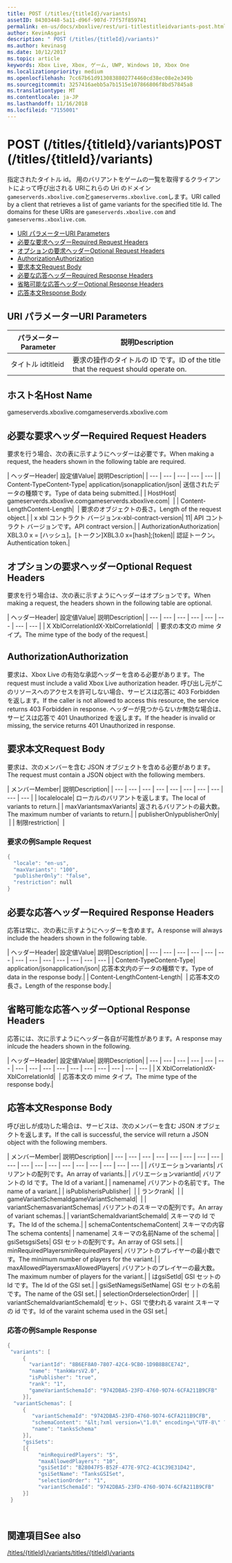 ```yaml
---
title: POST (/titles/{titleId}/variants)
assetID: 84303448-5a11-d96f-907d-77f57f859741
permalink: en-us/docs/xboxlive/rest/uri-titlestitleidvariants-post.html
author: KevinAsgari
description: " POST (/titles/{titleId}/variants)"
ms.author: kevinasg
ms.date: 10/12/2017
ms.topic: article
keywords: Xbox Live, Xbox, ゲーム, UWP, Windows 10, Xbox One
ms.localizationpriority: medium
ms.openlocfilehash: 7cc67b61d9130838802774460cd38ec08e2e349b
ms.sourcegitcommit: 3257416aebb5a7b1515e107866806f8bd57845a8
ms.translationtype: MT
ms.contentlocale: ja-JP
ms.lasthandoff: 11/16/2018
ms.locfileid: "7155001"
---
```

# <a name="post-titlestitleidvariants"></a><span data-ttu-id="56d43-104">POST (/titles/{titleId}/variants)</span><span class="sxs-lookup"><span data-stu-id="56d43-104">POST (/titles/{titleId}/variants)</span></span>
<span data-ttu-id="56d43-105">指定されたタイトル id。 用のバリアントをゲームの一覧を取得するクライアントによって呼び出される URIこれらの Uri のドメイン`gameserverds.xboxlive.com`と`gameserverms.xboxlive.com`します。</span><span class="sxs-lookup"><span data-stu-id="56d43-105">URI called by a client that retrieves a list of game variants for the specified title Id. The domains for these URIs are `gameserverds.xboxlive.com` and `gameserverms.xboxlive.com`.</span></span>
 
  * [<span data-ttu-id="56d43-106">URI パラメーター</span><span class="sxs-lookup"><span data-stu-id="56d43-106">URI Parameters</span></span>](#ID4EZ)
  * [<span data-ttu-id="56d43-107">必要な要求ヘッダー</span><span class="sxs-lookup"><span data-stu-id="56d43-107">Required Request Headers</span></span>](#ID4EIB)
  * [<span data-ttu-id="56d43-108">オプションの要求ヘッダー</span><span class="sxs-lookup"><span data-stu-id="56d43-108">Optional Request Headers</span></span>](#ID4EED)
  * [<span data-ttu-id="56d43-109">Authorization</span><span class="sxs-lookup"><span data-stu-id="56d43-109">Authorization</span></span>](#ID4E3D)
  * [<span data-ttu-id="56d43-110">要求本文</span><span class="sxs-lookup"><span data-stu-id="56d43-110">Request Body</span></span>](#ID4EEE)
  * [<span data-ttu-id="56d43-111">必要な応答ヘッダー</span><span class="sxs-lookup"><span data-stu-id="56d43-111">Required Response Headers</span></span>](#ID4ELF)
  * [<span data-ttu-id="56d43-112">省略可能な応答ヘッダー</span><span class="sxs-lookup"><span data-stu-id="56d43-112">Optional Response Headers</span></span>](#ID4EMG)
  * [<span data-ttu-id="56d43-113">応答本文</span><span class="sxs-lookup"><span data-stu-id="56d43-113">Response Body</span></span>](#ID4EEH)
 
<a id="ID4EZ"></a>

 
## <a name="uri-parameters"></a><span data-ttu-id="56d43-114">URI パラメーター</span><span class="sxs-lookup"><span data-stu-id="56d43-114">URI Parameters</span></span>
 
| <span data-ttu-id="56d43-115">パラメーター</span><span class="sxs-lookup"><span data-stu-id="56d43-115">Parameter</span></span>| <span data-ttu-id="56d43-116">説明</span><span class="sxs-lookup"><span data-stu-id="56d43-116">Description</span></span>| 
| --- | --- | 
| <span data-ttu-id="56d43-117">タイトル id</span><span class="sxs-lookup"><span data-stu-id="56d43-117">titleid</span></span>| <span data-ttu-id="56d43-118">要求の操作のタイトルの ID です。</span><span class="sxs-lookup"><span data-stu-id="56d43-118">ID of the title that the request should operate on.</span></span>| 
  
<a id="ID5EG"></a>

 
## <a name="host-name"></a><span data-ttu-id="56d43-119">ホスト名</span><span class="sxs-lookup"><span data-stu-id="56d43-119">Host Name</span></span>

<span data-ttu-id="56d43-120">gameserverds.xboxlive.com</span><span class="sxs-lookup"><span data-stu-id="56d43-120">gameserverds.xboxlive.com</span></span>
 
<a id="ID4EIB"></a>

 
## <a name="required-request-headers"></a><span data-ttu-id="56d43-121">必要な要求ヘッダー</span><span class="sxs-lookup"><span data-stu-id="56d43-121">Required Request Headers</span></span>
 
<span data-ttu-id="56d43-122">要求を行う場合、次の表に示すようにヘッダーは必要です。</span><span class="sxs-lookup"><span data-stu-id="56d43-122">When making a request, the headers shown in the following table are required.</span></span>
 
| <span data-ttu-id="56d43-123">ヘッダー</span><span class="sxs-lookup"><span data-stu-id="56d43-123">Header</span></span>| <span data-ttu-id="56d43-124">設定値</span><span class="sxs-lookup"><span data-stu-id="56d43-124">Value</span></span>| <span data-ttu-id="56d43-125">説明</span><span class="sxs-lookup"><span data-stu-id="56d43-125">Description</span></span>| 
| --- | --- | --- | --- | --- | 
| <span data-ttu-id="56d43-126">Content-Type</span><span class="sxs-lookup"><span data-stu-id="56d43-126">Content-Type</span></span>| <span data-ttu-id="56d43-127">application/json</span><span class="sxs-lookup"><span data-stu-id="56d43-127">application/json</span></span>| <span data-ttu-id="56d43-128">送信されたデータの種類です。</span><span class="sxs-lookup"><span data-stu-id="56d43-128">Type of data being submitted.</span></span>| 
| <span data-ttu-id="56d43-129">Host</span><span class="sxs-lookup"><span data-stu-id="56d43-129">Host</span></span>| <span data-ttu-id="56d43-130">gameserverds.xboxlive.com</span><span class="sxs-lookup"><span data-stu-id="56d43-130">gameserverds.xboxlive.com</span></span>|  | 
| <span data-ttu-id="56d43-131">Content-Length</span><span class="sxs-lookup"><span data-stu-id="56d43-131">Content-Length</span></span>|  | <span data-ttu-id="56d43-132">要求のオブジェクトの長さ。</span><span class="sxs-lookup"><span data-stu-id="56d43-132">Length of the request object.</span></span>| 
| <span data-ttu-id="56d43-133">x xbl コントラクト バージョン</span><span class="sxs-lookup"><span data-stu-id="56d43-133">x-xbl-contract-version</span></span>| <span data-ttu-id="56d43-134">1</span><span class="sxs-lookup"><span data-stu-id="56d43-134">1</span></span>| <span data-ttu-id="56d43-135">API コントラクト バージョンです。</span><span class="sxs-lookup"><span data-stu-id="56d43-135">API contract version.</span></span>| 
| <span data-ttu-id="56d43-136">Authorization</span><span class="sxs-lookup"><span data-stu-id="56d43-136">Authorization</span></span>| <span data-ttu-id="56d43-137">XBL3.0 x = [ハッシュ]。[トークン]</span><span class="sxs-lookup"><span data-stu-id="56d43-137">XBL3.0 x=[hash];[token]</span></span>| <span data-ttu-id="56d43-138">認証トークン。</span><span class="sxs-lookup"><span data-stu-id="56d43-138">Authentication token.</span></span>| 
  
<a id="ID4EED"></a>

 
## <a name="optional-request-headers"></a><span data-ttu-id="56d43-139">オプションの要求ヘッダー</span><span class="sxs-lookup"><span data-stu-id="56d43-139">Optional Request Headers</span></span>
 
<span data-ttu-id="56d43-140">要求を行う場合は、次の表に示すようにヘッダーはオプションです。</span><span class="sxs-lookup"><span data-stu-id="56d43-140">When making a request, the headers shown in the following table are optional.</span></span>
 
| <span data-ttu-id="56d43-141">ヘッダー</span><span class="sxs-lookup"><span data-stu-id="56d43-141">Header</span></span>| <span data-ttu-id="56d43-142">設定値</span><span class="sxs-lookup"><span data-stu-id="56d43-142">Value</span></span>| <span data-ttu-id="56d43-143">説明</span><span class="sxs-lookup"><span data-stu-id="56d43-143">Description</span></span>| 
| --- | --- | --- | --- | --- | --- | --- | --- | 
| <span data-ttu-id="56d43-144">X XblCorrelationId</span><span class="sxs-lookup"><span data-stu-id="56d43-144">X-XblCorrelationId</span></span>|  | <span data-ttu-id="56d43-145">要求の本文の mime タイプ。</span><span class="sxs-lookup"><span data-stu-id="56d43-145">The mime type of the body of the request.</span></span>| 
  
<a id="ID4E3D"></a>

 
## <a name="authorization"></a><span data-ttu-id="56d43-146">Authorization</span><span class="sxs-lookup"><span data-stu-id="56d43-146">Authorization</span></span>

<span data-ttu-id="56d43-147">要求は、Xbox Live の有効な承認ヘッダーを含める必要があります。</span><span class="sxs-lookup"><span data-stu-id="56d43-147">The request must include a valid Xbox Live authorization header.</span></span> <span data-ttu-id="56d43-148">呼び出し元がこのリソースへのアクセスを許可しない場合、サービスは応答に 403 Forbidden を返します。</span><span class="sxs-lookup"><span data-stu-id="56d43-148">If the caller is not allowed to access this resource, the service returns 403 Forbidden in response.</span></span> <span data-ttu-id="56d43-149">ヘッダーが見つからないか無効な場合は、サービスは応答で 401 Unauthorized を返します。</span><span class="sxs-lookup"><span data-stu-id="56d43-149">If the header is invalid or missing, the service returns 401 Unauthorized in response.</span></span>
 
<a id="ID4EEE"></a>

 
## <a name="request-body"></a><span data-ttu-id="56d43-150">要求本文</span><span class="sxs-lookup"><span data-stu-id="56d43-150">Request Body</span></span>
 
<span data-ttu-id="56d43-151">要求は、次のメンバーを含む JSON オブジェクトを含める必要があります。</span><span class="sxs-lookup"><span data-stu-id="56d43-151">The request must contain a JSON object with the following members.</span></span>
 
| <span data-ttu-id="56d43-152">メンバー</span><span class="sxs-lookup"><span data-stu-id="56d43-152">Member</span></span>| <span data-ttu-id="56d43-153">説明</span><span class="sxs-lookup"><span data-stu-id="56d43-153">Description</span></span>| 
| --- | --- | --- | --- | --- | --- | --- | --- | --- | --- | 
| <span data-ttu-id="56d43-154">locale</span><span class="sxs-lookup"><span data-stu-id="56d43-154">locale</span></span>| <span data-ttu-id="56d43-155">ローカルのバリアントを返します。</span><span class="sxs-lookup"><span data-stu-id="56d43-155">The local of variants to return.</span></span>| 
| <span data-ttu-id="56d43-156">maxVariants</span><span class="sxs-lookup"><span data-stu-id="56d43-156">maxVariants</span></span>| <span data-ttu-id="56d43-157">返されるバリアントの最大数。</span><span class="sxs-lookup"><span data-stu-id="56d43-157">The maximum number of variants to return.</span></span>| 
| <span data-ttu-id="56d43-158">publisherOnly</span><span class="sxs-lookup"><span data-stu-id="56d43-158">publisherOnly</span></span>|  | 
| <span data-ttu-id="56d43-159">制限</span><span class="sxs-lookup"><span data-stu-id="56d43-159">restriction</span></span>|  | 
 
<a id="ID4EDF"></a>

 
### <a name="sample-request"></a><span data-ttu-id="56d43-160">要求の例</span><span class="sxs-lookup"><span data-stu-id="56d43-160">Sample Request</span></span>
 

```cpp
{
  "locale": "en-us",
  "maxVariants": "100",
  "publisherOnly": "false",
  "restriction": null
}

```

   
<a id="ID4ELF"></a>

 
## <a name="required-response-headers"></a><span data-ttu-id="56d43-161">必要な応答ヘッダー</span><span class="sxs-lookup"><span data-stu-id="56d43-161">Required Response Headers</span></span>
 
<span data-ttu-id="56d43-162">応答は常に、次の表に示すようにヘッダーを含めます。</span><span class="sxs-lookup"><span data-stu-id="56d43-162">A response will always include the headers shown in the following table.</span></span>
 
| <span data-ttu-id="56d43-163">ヘッダー</span><span class="sxs-lookup"><span data-stu-id="56d43-163">Header</span></span>| <span data-ttu-id="56d43-164">設定値</span><span class="sxs-lookup"><span data-stu-id="56d43-164">Value</span></span>| <span data-ttu-id="56d43-165">説明</span><span class="sxs-lookup"><span data-stu-id="56d43-165">Description</span></span>| 
| --- | --- | --- | --- | --- | --- | --- | --- | --- | --- | --- | --- | --- | 
| <span data-ttu-id="56d43-166">Content-Type</span><span class="sxs-lookup"><span data-stu-id="56d43-166">Content-Type</span></span>| <span data-ttu-id="56d43-167">application/json</span><span class="sxs-lookup"><span data-stu-id="56d43-167">application/json</span></span>| <span data-ttu-id="56d43-168">応答本文内のデータの種類です。</span><span class="sxs-lookup"><span data-stu-id="56d43-168">Type of data in the response body.</span></span>| 
| <span data-ttu-id="56d43-169">Content-Length</span><span class="sxs-lookup"><span data-stu-id="56d43-169">Content-Length</span></span>|  | <span data-ttu-id="56d43-170">応答本文の長さ。</span><span class="sxs-lookup"><span data-stu-id="56d43-170">Length of the response body.</span></span>| 
  
<a id="ID4EMG"></a>

 
## <a name="optional-response-headers"></a><span data-ttu-id="56d43-171">省略可能な応答ヘッダー</span><span class="sxs-lookup"><span data-stu-id="56d43-171">Optional Response Headers</span></span>
 
<span data-ttu-id="56d43-172">応答には、次に示すようにヘッダー各自が可能性があります。</span><span class="sxs-lookup"><span data-stu-id="56d43-172">A response may inlcude the headers shown in the following.</span></span>
 
| <span data-ttu-id="56d43-173">ヘッダー</span><span class="sxs-lookup"><span data-stu-id="56d43-173">Header</span></span>| <span data-ttu-id="56d43-174">設定値</span><span class="sxs-lookup"><span data-stu-id="56d43-174">Value</span></span>| <span data-ttu-id="56d43-175">説明</span><span class="sxs-lookup"><span data-stu-id="56d43-175">Description</span></span>| 
| --- | --- | --- | --- | --- | --- | --- | --- | --- | --- | --- | --- | --- | --- | --- | --- | 
| <span data-ttu-id="56d43-176">X XblCorrelationId</span><span class="sxs-lookup"><span data-stu-id="56d43-176">X-XblCorrelationId</span></span>|  | <span data-ttu-id="56d43-177">応答本文の mime タイプ。</span><span class="sxs-lookup"><span data-stu-id="56d43-177">The mime type of the response body.</span></span>| 
  
<a id="ID4EEH"></a>

 
## <a name="response-body"></a><span data-ttu-id="56d43-178">応答本文</span><span class="sxs-lookup"><span data-stu-id="56d43-178">Response Body</span></span>
 
<span data-ttu-id="56d43-179">呼び出しが成功した場合は、サービスは、次のメンバーを含む JSON オブジェクトを返します。</span><span class="sxs-lookup"><span data-stu-id="56d43-179">If the call is successful, the service will return a JSON object with the following members.</span></span>
 
| <span data-ttu-id="56d43-180">メンバー</span><span class="sxs-lookup"><span data-stu-id="56d43-180">Member</span></span>| <span data-ttu-id="56d43-181">説明</span><span class="sxs-lookup"><span data-stu-id="56d43-181">Description</span></span>| 
| --- | --- | --- | --- | --- | --- | --- | --- | --- | --- | --- | --- | --- | --- | --- | --- | --- | --- | 
| <span data-ttu-id="56d43-182">バリエーション</span><span class="sxs-lookup"><span data-stu-id="56d43-182">variants</span></span>| <span data-ttu-id="56d43-183">バリアントの配列です。</span><span class="sxs-lookup"><span data-stu-id="56d43-183">An array of variants.</span></span>| 
| <span data-ttu-id="56d43-184">バリエーション</span><span class="sxs-lookup"><span data-stu-id="56d43-184">variantId</span></span>| <span data-ttu-id="56d43-185">バリアントの Id です。</span><span class="sxs-lookup"><span data-stu-id="56d43-185">The Id of a variant.</span></span>| 
| <span data-ttu-id="56d43-186">name</span><span class="sxs-lookup"><span data-stu-id="56d43-186">name</span></span>| <span data-ttu-id="56d43-187">バリアントの名前です。</span><span class="sxs-lookup"><span data-stu-id="56d43-187">The name of a variant.</span></span>| 
| <span data-ttu-id="56d43-188">isPublisher</span><span class="sxs-lookup"><span data-stu-id="56d43-188">isPublisher</span></span>|  | 
| <span data-ttu-id="56d43-189">ランク</span><span class="sxs-lookup"><span data-stu-id="56d43-189">rank</span></span>|  | 
| <span data-ttu-id="56d43-190">gameVariantSchemaId</span><span class="sxs-lookup"><span data-stu-id="56d43-190">gameVariantSchemaId</span></span>|  | 
| <span data-ttu-id="56d43-191">variantSchemas</span><span class="sxs-lookup"><span data-stu-id="56d43-191">variantSchemas</span></span>| <span data-ttu-id="56d43-192">バリアントのスキーマの配列です。</span><span class="sxs-lookup"><span data-stu-id="56d43-192">An array of variant schemas.</span></span>| 
| <span data-ttu-id="56d43-193">variantSchemaId</span><span class="sxs-lookup"><span data-stu-id="56d43-193">variantSchemaId</span></span>| <span data-ttu-id="56d43-194">スキーマの Id です。</span><span class="sxs-lookup"><span data-stu-id="56d43-194">The Id of the schema.</span></span>| 
| <span data-ttu-id="56d43-195">schemaContent</span><span class="sxs-lookup"><span data-stu-id="56d43-195">schemaContent</span></span>| <span data-ttu-id="56d43-196">スキーマの内容</span><span class="sxs-lookup"><span data-stu-id="56d43-196">The schema contents</span></span>| 
| <span data-ttu-id="56d43-197">name</span><span class="sxs-lookup"><span data-stu-id="56d43-197">name</span></span>| <span data-ttu-id="56d43-198">スキーマの名前</span><span class="sxs-lookup"><span data-stu-id="56d43-198">Name of the schema</span></span>| 
| <span data-ttu-id="56d43-199">gsiSets</span><span class="sxs-lookup"><span data-stu-id="56d43-199">gsiSets</span></span>| <span data-ttu-id="56d43-200">GSI セットの配列です。</span><span class="sxs-lookup"><span data-stu-id="56d43-200">An array of GSI sets.</span></span>| 
| <span data-ttu-id="56d43-201">minRequiredPlayers</span><span class="sxs-lookup"><span data-stu-id="56d43-201">minRequiredPlayers</span></span>| <span data-ttu-id="56d43-202">バリアントのプレイヤーの最小数です。</span><span class="sxs-lookup"><span data-stu-id="56d43-202">The minimum number of players for the variant.</span></span>| 
| <span data-ttu-id="56d43-203">maxAllowedPlayers</span><span class="sxs-lookup"><span data-stu-id="56d43-203">maxAllowedPlayers</span></span>| <span data-ttu-id="56d43-204">バリアントのプレイヤーの最大数。</span><span class="sxs-lookup"><span data-stu-id="56d43-204">The maximum number of players for the variant.</span></span>| 
| <span data-ttu-id="56d43-205">は</span><span class="sxs-lookup"><span data-stu-id="56d43-205">gsiSetId</span></span>| <span data-ttu-id="56d43-206">GSI セットの Id です。</span><span class="sxs-lookup"><span data-stu-id="56d43-206">The Id of the GSI set.</span></span>| 
| <span data-ttu-id="56d43-207">gsiSetName</span><span class="sxs-lookup"><span data-stu-id="56d43-207">gsiSetName</span></span>| <span data-ttu-id="56d43-208">GSI セットの名前です。</span><span class="sxs-lookup"><span data-stu-id="56d43-208">The name of the GSI set.</span></span>| 
| <span data-ttu-id="56d43-209">selectionOrder</span><span class="sxs-lookup"><span data-stu-id="56d43-209">selectionOrder</span></span>|  | 
| <span data-ttu-id="56d43-210">variantSchemaId</span><span class="sxs-lookup"><span data-stu-id="56d43-210">variantSchemaId</span></span>| <span data-ttu-id="56d43-211">セット、GSI で使われる varaint スキーマの id です。</span><span class="sxs-lookup"><span data-stu-id="56d43-211">Id of the varaint schema used in the GSI set.</span></span>| 
 
<a id="ID4EYBAC"></a>

 
### <a name="sample-response"></a><span data-ttu-id="56d43-212">応答の例</span><span class="sxs-lookup"><span data-stu-id="56d43-212">Sample Response</span></span>
 

```cpp
{
 "variants": [
     { 
       "variantId": "8B6EF8A0-7807-42C4-9CB0-1D9B8B8CE742", 
       "name": "tankWarsV2.0",
       "isPublisher": "true",
       "rank": "1",
       "gameVariantSchemaId": "9742DBA5-23FD-4760-9D74-6CFA211B9CFB"
     }],
  "variantSchemas": [
     {
        "variantSchemaId": "9742DBA5-23FD-4760-9D74-6CFA211B9CFB",
        "schemaContent": "&lt;?xml version=\"1.0\" encoding=\"UTF-8\" ?>&lt;xs:schema xmlns:xs=\"http://www.w3.org/2001/XMLSchema\">&lt;xs:element name=\"root\">&lt;/xs:element>&lt;/xs:schema>"
        "name": "tanksSchema"
     }],
     "gsiSets":
     [{ 
          "minRequiredPlayers": "5", 
          "maxAllowedPlayers": "10", 
          "gsiSetId": "B28047F5-B52F-477E-97C2-4C1C39E31D42",
          "gsiSetName": "TanksGSISet",
          "selectionOrder": "1",
          "variantSchemaId": "9742DBA5-23FD-4760-9D74-6CFA211B9CFB"
     }]
 }

  

```

   
<a id="ID4ERCAC"></a>

 
## <a name="see-also"></a><span data-ttu-id="56d43-213">関連項目</span><span class="sxs-lookup"><span data-stu-id="56d43-213">See also</span></span>
 [<span data-ttu-id="56d43-214">/titles/{titleId}/variants</span><span class="sxs-lookup"><span data-stu-id="56d43-214">/titles/{titleId}/variants</span></span>](uri-titlestitleidvariants.md)

  